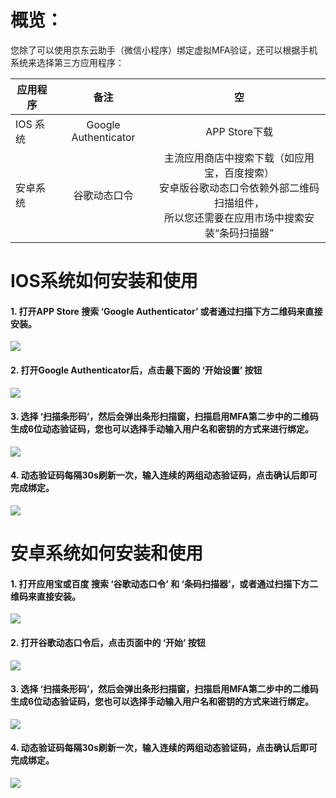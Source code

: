 # 概览：
您除了可以使用京东云助手（微信小程序）绑定虚拟MFA验证，还可以根据手机系统来选择第三方应用程序：

应用程序|备注|空
---|:--:|:---:
IOS 系统|Google Authenticator|APP Store下载
安卓系统|谷歌动态口令|主流应用商店中搜索下载（如应用宝，百度搜索）<br />安卓版谷歌动态口令依赖外部二维码扫描组件，<br />所以您还需要在应用市场中搜索安装“条码扫描器”

# IOS系统如何安装和使用
#### 1. 打开APP Store 搜索 ‘Google Authenticator’ 或者通过扫描下方二维码来直接安装。

![](https://github.com/jdcloudcom/cn/blob/edit/image/IAM/Virtual%20MFA%20device/IOS%E4%BA%8C%E7%BB%B4%E7%A0%81.png)

#### 2. 打开Google Authenticator后，点击最下面的 ‘开始设置’ 按钮

![](https://github.com/jdcloudcom/cn/blob/edit/image/IAM/Virtual%20MFA%20device/IOS%E5%BC%80%E5%A7%8B%E8%AE%BE%E7%BD%AE.png)

#### 3. 选择 ‘扫描条形码’，然后会弹出条形扫描窗，扫描启用MFA第二步中的二维码生成6位动态验证码，您也可以选择手动输入用户名和密钥的方式来进行绑定。

![](https://github.com/jdcloudcom/cn/blob/edit/image/IAM/Virtual%20MFA%20device/IOS%E6%89%AB%E6%8F%8F%E6%9D%A1%E5%BD%A2%E7%A0%81.png)

#### 4. 动态验证码每隔30s刷新一次，输入连续的两组动态验证码，点击确认后即可完成绑定。

![](https://github.com/jdcloudcom/cn/blob/edit/image/IAM/Virtual%20MFA%20device/IOS%E5%8A%A8%E6%80%81%E9%AA%8C%E8%AF%81%E7%A0%81.png)

# 安卓系统如何安装和使用


#### 1. 打开应用宝或百度 搜索 ‘谷歌动态口令’ 和 ‘条码扫描器’，或者通过扫描下方二维码来直接安装。

![](https://github.com/jdcloudcom/cn/blob/edit/image/IAM/Virtual%20MFA%20device/%E5%AE%89%E5%8D%93%E4%BA%8C%E7%BB%B4%E7%A0%81.png)

#### 2. 打开谷歌动态口令后，点击页面中的 ‘开始’ 按钮

![](https://github.com/jdcloudcom/cn/blob/edit/image/IAM/Virtual%20MFA%20device/%E5%AE%89%E5%8D%93%E8%B0%B7%E6%AD%8C%E5%8A%A8%E6%80%81%E5%8F%A3%E4%BB%A4.png)

#### 3. 选择 ‘扫描条形码’，然后会弹出条形扫描窗，扫描启用MFA第二步中的二维码生成6位动态验证码，您也可以选择手动输入用户名和密钥的方式来进行绑定。 

![](https://github.com/jdcloudcom/cn/blob/edit/image/IAM/Virtual%20MFA%20device/%E5%AE%89%E5%8D%93%E6%89%AB%E6%8F%8F%E6%9D%A1%E5%BD%A2%E7%A0%81.png)

#### 4. 动态验证码每隔30s刷新一次，输入连续的两组动态验证码，点击确认后即可完成绑定。 

![](https://github.com/jdcloudcom/cn/blob/edit/image/IAM/Virtual%20MFA%20device/%E5%AE%89%E5%8D%93%E5%8A%A8%E6%80%81%E9%AA%8C%E8%AF%81%E7%A0%81.png)

